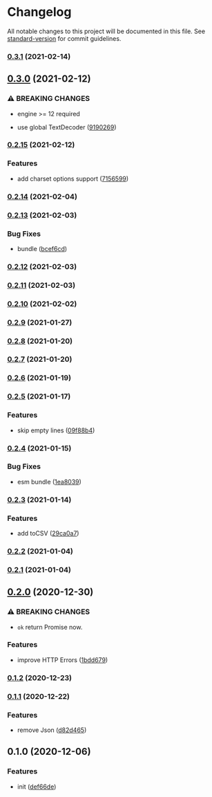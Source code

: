# Changelog

All notable changes to this project will be documented in this file. See [standard-version](https://github.com/conventional-changelog/standard-version) for commit guidelines.

### [0.3.1](https://github.com/BlackGlory/extra-response/compare/v0.3.0...v0.3.1) (2021-02-14)

## [0.3.0](https://github.com/BlackGlory/extra-response/compare/v0.2.15...v0.3.0) (2021-02-12)


### ⚠ BREAKING CHANGES

* engine >= 12 required

* use global TextDecoder ([9190269](https://github.com/BlackGlory/extra-response/commit/919026949c62adc7ed38368cfd73df86987ac6bb))

### [0.2.15](https://github.com/BlackGlory/extra-response/compare/v0.2.14...v0.2.15) (2021-02-12)


### Features

* add charset options support ([7156599](https://github.com/BlackGlory/extra-response/commit/71565997b052db7f00cb1ab9485d36ae34f28491))

### [0.2.14](https://github.com/BlackGlory/extra-response/compare/v0.2.13...v0.2.14) (2021-02-04)

### [0.2.13](https://github.com/BlackGlory/extra-response/compare/v0.2.12...v0.2.13) (2021-02-03)


### Bug Fixes

* bundle ([bcef6cd](https://github.com/BlackGlory/extra-response/commit/bcef6cdfcce814c6ae1a3c22ed7bcafed8fc74a9))

### [0.2.12](https://github.com/BlackGlory/extra-response/compare/v0.2.11...v0.2.12) (2021-02-03)

### [0.2.11](https://github.com/BlackGlory/extra-response/compare/v0.2.10...v0.2.11) (2021-02-03)

### [0.2.10](https://github.com/BlackGlory/extra-response/compare/v0.2.9...v0.2.10) (2021-02-02)

### [0.2.9](https://github.com/BlackGlory/extra-response/compare/v0.2.8...v0.2.9) (2021-01-27)

### [0.2.8](https://github.com/BlackGlory/extra-response/compare/v0.2.7...v0.2.8) (2021-01-20)

### [0.2.7](https://github.com/BlackGlory/extra-response/compare/v0.2.6...v0.2.7) (2021-01-20)

### [0.2.6](https://github.com/BlackGlory/extra-response/compare/v0.2.5...v0.2.6) (2021-01-19)

### [0.2.5](https://github.com/BlackGlory/extra-response/compare/v0.2.4...v0.2.5) (2021-01-17)


### Features

* skip empty lines ([09f88b4](https://github.com/BlackGlory/extra-response/commit/09f88b45ae7d04ae2beb60108a91b85dfcdd3cf9))

### [0.2.4](https://github.com/BlackGlory/extra-response/compare/v0.2.3...v0.2.4) (2021-01-15)


### Bug Fixes

* esm bundle ([1ea8039](https://github.com/BlackGlory/extra-response/commit/1ea8039c4db9ae24870919e50b324d7a0167d5d1))

### [0.2.3](https://github.com/BlackGlory/extra-response/compare/v0.2.2...v0.2.3) (2021-01-14)


### Features

* add toCSV ([29ca0a7](https://github.com/BlackGlory/extra-response/commit/29ca0a73ec0bebedff7d92c59f2d0f61c990420c))

### [0.2.2](https://github.com/BlackGlory/extra-response/compare/v0.2.1...v0.2.2) (2021-01-04)

### [0.2.1](https://github.com/BlackGlory/extra-response/compare/v0.2.0...v0.2.1) (2021-01-04)

## [0.2.0](https://github.com/BlackGlory/extra-response/compare/v0.1.2...v0.2.0) (2020-12-30)


### ⚠ BREAKING CHANGES

* `ok` return Promise<Response> now.

### Features

* improve HTTP Errors ([1bdd679](https://github.com/BlackGlory/extra-response/commit/1bdd679a254325cbc6b7920d68eef3772dfd074f))

### [0.1.2](https://github.com/BlackGlory/extra-response/compare/v0.1.1...v0.1.2) (2020-12-23)

### [0.1.1](https://github.com/BlackGlory/extra-response/compare/v0.1.0...v0.1.1) (2020-12-22)


### Features

* remove Json ([d82d465](https://github.com/BlackGlory/extra-response/commit/d82d465d9d4e6e3b743d04efb15bc06e22432a57))

## 0.1.0 (2020-12-06)


### Features

* init ([def66de](https://github.com/BlackGlory/extra-response/commit/def66de90dffdaa2db9ab87830a6abfef7f64a85))

